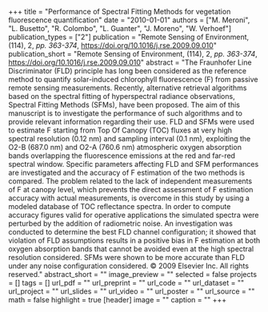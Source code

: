 +++
title = "Performance of Spectral Fitting Methods for vegetation fluorescence quantification"
date = "2010-01-01"
authors = ["M. Meroni", "L. Busetto", "R. Colombo", "L. Guanter", "J. Moreno", "W. Verhoef"]
publication_types = ["2"]
publication = "Remote Sensing of Environment, (114), 2, _pp. 363-374_, https://doi.org/10.1016/j.rse.2009.09.010"
publication_short = "Remote Sensing of Environment, (114), 2, _pp. 363-374_, https://doi.org/10.1016/j.rse.2009.09.010"
abstract = "The Fraunhofer Line Discriminator (FLD) principle has long been considered as the reference method to quantify solar-induced chlorophyll fluorescence (F) from passive remote sensing measurements. Recently, alternative retrieval algorithms based on the spectral fitting of hyperspectral radiance observations, Spectral Fitting Methods (SFMs), have been proposed. The aim of this manuscript is to investigate the performance of such algorithms and to provide relevant information regarding their use. FLD and SFMs were used to estimate F starting from Top Of Canopy (TOC) fluxes at very high spectral resolution (0.12 nm) and sampling interval (0.1 nm), exploiting the O2-B (687.0 nm) and O2-A (760.6 nm) atmospheric oxygen absorption bands overlapping the fluorescence emissions at the red and far-red spectral window. Specific parameters affecting FLD and SFM performances are investigated and the accuracy of F estimation of the two methods is compared. The problem related to the lack of independent measurements of F at canopy level, which prevents the direct assessment of F estimation accuracy with actual measurements, is overcome in this study by using a modeled database of TOC reflectance spectra. In order to compute accuracy figures valid for operative applications the simulated spectra were perturbed by the addition of radiometric noise. An investigation was conducted to determine the best FLD channel configuration; it showed that violation of FLD assumptions results in a positive bias in F estimation at both oxygen absorption bands that cannot be avoided even at the high spectral resolution considered. SFMs were shown to be more accurate than FLD under any noise configuration considered. © 2009 Elsevier Inc. All rights reserved."
abstract_short = ""
image_preview = ""
selected = false
projects = []
tags = []
url_pdf = ""
url_preprint = ""
url_code = ""
url_dataset = ""
url_project = ""
url_slides = ""
url_video = ""
url_poster = ""
url_source = ""
math = false
highlight = true
[header]
image = ""
caption = ""
+++
